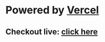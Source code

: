 # Powered by [Vercel](https://vercel.com)

## Checkout live: [click here](https://rhythmbox-clone-from-ubuntu.vercel.app/)
